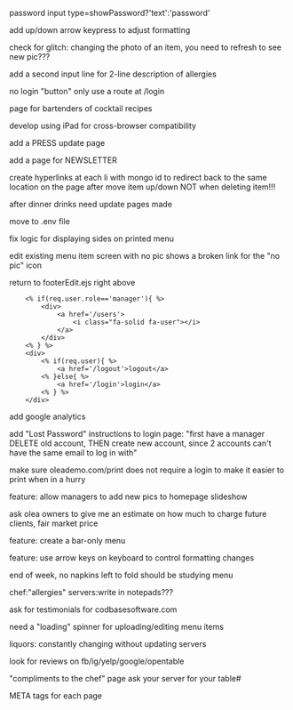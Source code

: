 
password input
type=showPassword?'text':'password'

add up/down arrow keypress to adjust formatting

check for glitch:
changing the photo of an item,
you need to refresh to see new pic???

add a second input line for 2-line description of allergies

no login "button"
only use a route at /login

page for bartenders of cocktail recipes

develop using iPad for cross-browser compatibility

add a PRESS update page

add a page for NEWSLETTER

create hyperlinks at each li with mongo id
to redirect back to the same location on the page
after move item up/down
NOT when deleting item!!!

after dinner drinks need update pages made

move to .env file

fix logic for displaying sides on printed menu

edit existing menu item screen with no pic
shows a broken link for the "no pic" icon

return to footerEdit.ejs 
right above </footer>

        <% if(req.user.role=='manager'){ %>
            <div>
                <a href='/users'>
                    <i class="fa-solid fa-user"></i>
                </a>
            </div>
        <% } %>
        <div>
            <% if(req.user){ %>
                <a href='/logout'>logout</a>
            <% }else{ %>
                <a href='/login'>login</a>
            <% } %>
        </div>

add google analytics

add "Lost Password" instructions to login page:
"first have a manager DELETE old account, THEN create new 
account, since 2 accounts can't have the same email
to log in with"

make sure oleademo.com/print does not require a login
to make it easier to print when in a hurry

feature: allow managers to add new pics to homepage slideshow

ask olea owners to give me an estimate on how much to 
charge future clients, fair market price

feature: create a bar-only menu

feature: use arrow keys on keyboard to control formatting 
changes

end of week, no napkins left to fold
should be studying menu

chef:"allergies"
servers:write in notepads???

ask for testimonials for codbasesoftware.com

need a "loading" spinner for uploading/editing menu items

liquors: constantly changing without updating servers

look for reviews on fb/ig/yelp/google/opentable

"compliments to the chef" page
ask your server for your table#

META tags for each page